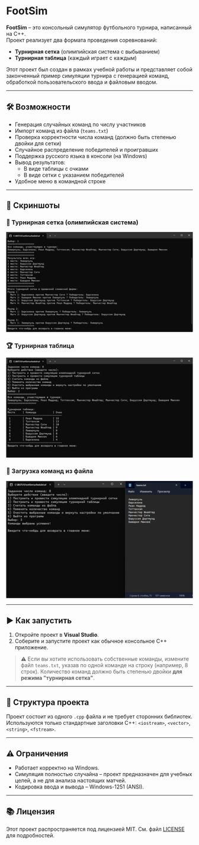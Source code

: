# FootSim

**FootSim** – это консольный симулятор футбольного турнира, написанный на C++.  
Проект реализует два формата проведения соревнований:
- **Турнирная сетка** (олимпийская система с выбыванием)
- **Турнирная таблица** (каждый играет с каждым)

Этот проект был создан в рамках учебной работы и представляет собой законченный пример симуляции турнира с генерацией команд, обработкой пользовательского ввода и файловым вводом.

---

## 🛠️ Возможности

- Генерация случайных команд по числу участников
- Импорт команд из файла (`teams.txt`)
- Проверка корректности числа команд (должно быть степенью двойки для сетки)
- Случайное распределение победителей и проигравших
- Поддержка русского языка в консоли (на Windows)
- Вывод результатов:
  - В виде таблицы с очками
  - В виде сетки с указанием победителей
- Удобное меню в командной строке

---

## 📸 Скриншоты

### 🎯 Турнирная сетка (олимпийская система)
![Олимпийская сетка](screenshots/grid_simulation.png)

### 🏆 Турнирная таблица
![Турнирная таблица](screenshots/table_simulation.png)

### 📂 Загрузка команд из файла
![Загрузка из файла](screenshots/load_teams.png)

---

## ▶️ Как запустить

1. Откройте проект в **Visual Studio**.
2. Соберите и запустите проект как обычное консольное C++ приложение.
> ⚠️ Если вы хотите использовать собственные команды, измените файл `teams.txt`, указав по одной команде на строку (например, 8 строк). Количество команд должно быть степенью двойки **для режима "турнирная сетка"**.

---

## 🧱 Структура проекта

Проект состоит из одного `.cpp` файла и не требует сторонних библиотек. Используются только стандартные заголовки C++: `<iostream>`, `<vector>`, `<string>`, `<fstream>`.

---

## ⚠️ Ограничения

- Работает корректно на Windows.
- Симуляция полностью случайна – проект предназначен для учебных целей, а не для анализа настоящих матчей.
- Кодировка ввода и вывода – Windows-1251 (ANSI).

---

## 📚 Лицензия

Этот проект распространяется под лицензией MIT. См. файл [LICENSE](LICENSE) для подробностей.